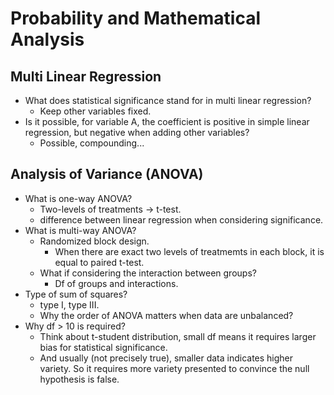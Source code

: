 # Probability and Mathematical Analysis

## Multi Linear Regression

- What does statistical significance stand for in multi linear regression?
    - Keep other variables fixed.
- Is it possible, for variable A, the coefficient is positive in simple linear
regression, but negative when adding other variables?
    - Possible, compounding...

## Analysis of Variance (ANOVA) 

- What is one-way ANOVA?
    - Two-levels of treatments -> t-test.
    - difference between linear regression when considering
      significance.
- What is multi-way ANOVA?
    - Randomized block design.
        - When there are exact two levels of treatmemts in each block,
        it is equal to paired t-test.
    - What if considering the interaction between groups?
        - Df of groups and interactions.
- Type of sum of squares?
    - type I, type III.
    - Why the order of ANOVA matters when data are unbalanced?
- Why df > 10 is required?
    - Think about t-student distribution, small df means it requires larger
    bias for statistical significance.
    - And usually (not precisely true), smaller data indicates higher variety.
    So it requires more variety presented to convince the null hypothesis is false.
